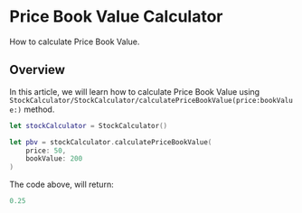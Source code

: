 # Price Book Value Calculator

How to calculate Price Book Value.

## Overview

In this article, we will learn how to calculate Price Book Value using ``StockCalculator/StockCalculator/calculatePriceBookValue(price:bookValue:)`` method.

```swift
let stockCalculator = StockCalculator()

let pbv = stockCalculator.calculatePriceBookValue(
    price: 50,
    bookValue: 200
)
```

The code above, will return:

```swift
0.25
```
